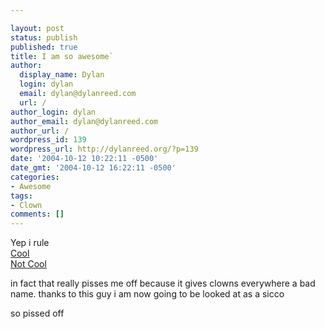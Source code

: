 ```yaml
---

layout: post
status: publish
published: true
title: I am so awesome`
author:
  display_name: Dylan
  login: dylan
  email: dylan@dylanreed.com
  url: /
author_login: dylan
author_email: dylan@dylanreed.com
author_url: /
wordpress_id: 139
wordpress_url: http://dylanreed.org/?p=139
date: '2004-10-12 10:22:11 -0500'
date_gmt: '2004-10-12 16:22:11 -0500'
categories:
- Awesome
tags:
- Clown
comments: []
---
```


Yep i rule  
[Cool][1]  
[Not Cool][2]

   [1]: http://www.everythingcello.com
   [2]: http://www.cnn.com/2004/LAW/05/25/clown.porn.charges/

in fact that really pisses me off because it gives clowns everywhere a bad name. thanks to this guy i am now going to be looked at as a sicco

so pissed off
